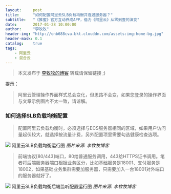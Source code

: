 ```yaml
---
layout:     post
title:      "如何配置阿里云SLB负载均衡并连通服务器？"
subtitle:   "《推蜜》官方互动养成APP，借力《阿里云》从零到壹的演变"
date:       2017-01-28 10:00:00
author:     "李牧牧"
header-img: "http://onb688cva.bkt.clouddn.com/assets:img:home-bg.jpg"
header-mask: 0.1
catalog:    true
tags:
    - 阿里云
    - 混合云
---
```


> 本文发布于 [李牧牧的博客](http://limumu.me) 转载请保留链接 ;)

  



提示：

> 阿里云管理操作界面样式总会变化，但思路不会变，如果您登录的操作界面与文章示例图片不太一致，请谅解。





### 如何选择SLB负载均衡配置

>  配置阿里云负载均衡时，必须选择与ECS服务器相同的区域，如果用户访问量起伏较大，就选择按流量计费，另外配置项里需要勾选健康检查选项。

![](http://onb688cva.bkt.clouddn.com/assets:post:img:20170401_slb.png)
阿里云SLB负载均衡运行图  *图片来源: 李牧牧博客* 



>  前端协议[80/443]端口，80给普通服务调用，443给HTTPS证书调用。笔者将后端服务器端口根据业务区分，比如基础服务是18001、支付服务是18002，如果基础业务集群需要加服务器，只需要加入一台18001对外端口的服务器就好了。

![](http://onb688cva.bkt.clouddn.com/assets:post:img:20170401_slb_ecs.png)
阿里云SLB负载均衡后端监听配置运行图  *图片来源: 李牧牧博客* 












